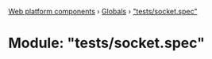 [Web platform components](../README.md) › [Globals](../globals.md) › ["tests/socket.spec"](_tests_socket_spec_.md)

# Module: "tests/socket.spec"


